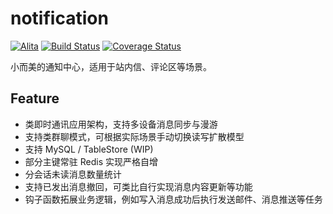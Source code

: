 # notification

[![Alita](https://img.shields.io/badge/alitajs-notification-blue.svg)](https://github.com/alitajs/notification)
[![Build Status](https://travis-ci.com/alitajs/notification.svg?branch=master)](https://travis-ci.com/alitajs/notification)
[![Coverage Status](https://coveralls.io/repos/github/alitajs/notification/badge.svg?branch=master)](https://coveralls.io/github/alitajs/notification?branch=master)

小而美的通知中心，适用于站内信、评论区等场景。

## Feature

- 类即时通讯应用架构，支持多设备消息同步与漫游
- 支持类群聊模式，可根据实际场景手动切换读写扩散模型
- 支持 MySQL / TableStore (WIP)
- 部分主键常驻 Redis 实现严格自增
- 分会话未读消息数量统计
- 支持已发出消息撤回，可类比自行实现消息内容更新等功能
- 钩子函数拓展业务逻辑，例如写入消息成功后执行发送邮件、消息推送等任务
